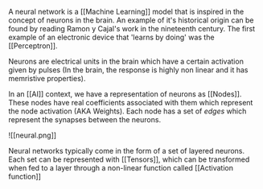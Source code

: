 A neural network is a [[Machine Learning]] model that is inspired in the concept of neurons in the brain.
An example of it's historical origin can be found by reading Ramon y Cajal's work in the nineteenth century. The first example of an electronic device that 'learns by doing' was the [[Perceptron]]. 

Neurons are electrical units in the brain which have a certain activation given by pulses (In the brain, the response is highly non linear and it has memristive properties).

In an [[AI]] context, we have a representation of neurons as [[Nodes]]. These nodes have real coefficients associated with them which represent the node activation (AKA Weights).
Each node has a set of *edges* which represent the synapses between the neurons. 

![[neural.png]]

Neural networks typically come in the form of a set of layered neurons. 
Each set can be represented with [[Tensors]], which can be transformed when fed to a layer through a non-linear function called [[Activation function]] 
